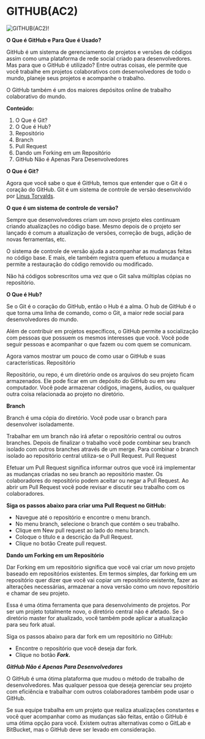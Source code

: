 # GITHUB(AC2)

 ![ GITHUB(AC2)!](https://res.cloudinary.com/practicaldev/image/fetch/s--i_sb3chq--/c_imagga_scale,f_auto,fl_progressive,h_900,q_auto,w_1600/https://thepracticaldev.s3.amazonaws.com/i/fk0849hvg2rt13bpqhjy.jpg)

**O Que é GitHub e Para Que é Usado?**

GitHub é um sistema de gerenciamento de projetos e versões de códigos assim como uma plataforma de rede social criado para desenvolvedores. Mas para que o GitHub é utilizado? Entre outras coisas, ele permite que você trabalhe em projetos colaborativos com desenvolvedores de todo o mundo, planeje seus projetos e acompanhe o trabalho.

O GitHub também é um dos maiores depósitos online de trabalho colaborativo do mundo.

**Conteúdo:**

  1. O Que é Git?<br>
  2. O Que é Hub?<br>
  3. Repositório<br>
  4. Branch<br>
  5. Pull Request<br>
  6. Dando um Forking em um Repositório<br>
  7. GitHub Não é Apenas Para Desenvolvedores<br>


**O Que é Git?**

Agora que você sabe o que é GitHub, temos que entender que o Git é o coração do GitHub. Git é um sistema de controle de versão desenvolvido por [Linus Torvalds](https://pt.wikipedia.org/wiki/Linus_Torvalds).

**O que é um sistema de controle de versão?**

Sempre que desenvolvedores criam um novo projeto eles continuam criando atualizações no código base. Mesmo depois de o projeto ser lançado é comum a atualização de versões, correção de bugs, adição de novas ferramentas, etc.

O sistema de controle de versão ajuda a acompanhar as mudanças feitas no código base. E mais, ele também registra quem efetuou a mudança e permite a restauração do código removido ou modificado.

Não há códigos sobrescritos uma vez que o Git salva múltiplas cópias no repositório.

**O Que é Hub?**

Se o Git é o coração do GitHub, então o Hub é a alma. O hub de GitHub é o que torna uma linha de comando, como o Git, a maior rede social para desenvolvedores do mundo.

Além de contribuir em projetos específicos, o GitHub permite a socialização com pessoas que possuem os mesmos interesses que você. Você pode seguir pessoas e acompanhar o que fazem ou com quem se comunicam.

Agora vamos mostrar um pouco de como usar o GitHub e suas características.
Repositório

Repositório, ou repo, é um diretório onde os arquivos do seu projeto ficam armazenados. Ele pode ficar em um depósito do GitHub ou em seu computador. Você pode armazenar códigos, imagens, áudios, ou qualquer outra coisa relacionada ao projeto no diretório.

**Branch**

Branch é uma cópia do diretório. Você pode usar o branch para desenvolver isoladamente.

Trabalhar em um branch não irá afetar o repositório central ou outros branches. Depois de finalizar o trabalho você pode combinar seu branch isolado com outros branches através de um merge. Para combinar o branch isolado ao repositório central utiliza-se o Pull Request.
Pull Request

Efetuar um Pull Request significa informar outros que você irá implementar as mudanças criadas no seu branch ao repositório master. Os colaboradores do repositório podem aceitar ou negar a Pull Request. Ao abrir um Pull Request você pode revisar e discutir seu trabalho com os colaboradores.

**Siga os passos abaixo para criar uma Pull Request no GitHub:**

 * Navegue até o repositório e encontre o menu branch.<br>
 * No menu branch, selecione o branch que contém o seu trabalho.<br>
 * Clique em New pull request ao lado do menu branch.<br>
 * Coloque o título e a descrição da Pull Request.<br>
 * Clique no botão Create pull request.<br>


**Dando um Forking em um Repositório**

Dar Forking em um repositório significa que você vai criar um novo projeto baseado em repositórios existentes. Em termos simples, dar forking em um repositório quer dizer que você vai copiar um repositório existente, fazer as alterações necessárias, armazenar a nova versão como um novo repositório e chamar de seu projeto.

Essa é uma ótima ferramenta que para desenvolvimento de projetos. Por ser um projeto totalmente novo, o diretório central não é afetado. Se o diretório master for atualizado, você também pode aplicar a atualização para seu fork atual.

Siga os passos abaixo para dar fork em um repositório no GitHub:

 * Encontre o repositório que você deseja dar fork.
 * Clique no botão ***Fork.***
    
    
***GitHub Não é Apenas Para Desenvolvedores***

O GitHub é uma ótima plataforma que mudou o método de trabalho de desenvolvedores. Mas qualquer pessoa que deseja gerenciar seu projeto com eficiência e trabalhar com outros colaboradores também pode usar o GitHub.

Se sua equipe trabalha em um projeto que realiza atualizações constantes e você quer acompanhar como as mudanças são feitas, então o GitHub é uma ótima opção para você. Existem outras alternativas como o GitLab e BitBucket, mas o GitHub deve ser levado em consideração.

